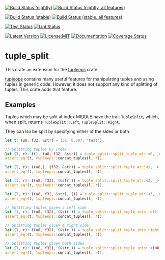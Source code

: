 [![Build Status (nightly)](https://github.com/sigurd4/tuple_split/workflows/Build-nightly/badge.svg)](https://github.com/sigurd4/tuple_split/actions/workflows/build-nightly.yml)
[![Build Status (nightly, all features)](https://github.com/sigurd4/tuple_split/workflows/Build-nightly-all-features/badge.svg)](https://github.com/sigurd4/tuple_split/actions/workflows/build-nightly-all-features.yml)

[![Build Status (stable)](https://github.com/sigurd4/tuple_split/workflows/Build-stable/badge.svg)](https://github.com/sigurd4/tuple_split/actions/workflows/build-stable.yml)
[![Build Status (stable, all features)](https://github.com/sigurd4/tuple_split/workflows/Build-stable-all-features/badge.svg)](https://github.com/sigurd4/tuple_split/actions/workflows/build-stable-all-features.yml)

[![Test Status](https://github.com/sigurd4/tuple_split/workflows/Test/badge.svg)](https://github.com/sigurd4/tuple_split/actions/workflows/test.yml)
[![Lint Status](https://github.com/sigurd4/tuple_split/workflows/Lint/badge.svg)](https://github.com/sigurd4/tuple_split/actions/workflows/lint.yml)

[![Latest Version](https://img.shields.io/crates/v/tuple_split.svg)](https://crates.io/crates/tuple_split)
[![License:MIT](https://img.shields.io/badge/License-MIT-yellow.svg)](https://opensource.org/licenses/MIT)
[![Documentation](https://img.shields.io/docsrs/tuple_split)](https://docs.rs/tuple_split)
[![Coverage Status](https://img.shields.io/codecov/c/github/sigurd4/tuple_split)](https://app.codecov.io/github/sigurd4/tuple_split)

# tuple_split

This crate an extension for the [tupleops](https://crates.io/crates/tupleops) crate.

[tupleops](https://crates.io/crates/tupleops) contains many useful features for manipulating tuples and using tuples in generic code. However, it does not support any kind of splitting of tuples. This crate adds that feature.

## Examples

Tuples which may be split at index MIDDLE have the trait `TupleSplit`,
which, when split, returns `TupleSplit::Left`, `TupleSplit::Right`.

They can lso be split by specifying either of the sides or both.

```rust
let t: (u8, f32, &str) = (32, 0.707, "test");

// Splitting tuples by index
let (l, r): ((), (u8, f32, &str)) = tuple_split::split_tuple_at::<0, _>(t);
assert_eq!(t, tupleops::concat_tuples(l, r));

let (l, r): ((u8,), (f32, &str)) = tuple_split::split_tuple_at::<1, _>(t);
assert_eq!(t, tupleops::concat_tuples(l, r));

let (l, r): ((u8, f32), (&str,)) = tuple_split::split_tuple_at::<2, _>(t);
assert_eq!(t, tupleops::concat_tuples(l, r));

let (l, r): ((u8, f32, &str), ()) = tuple_split::split_tuple_at::<3, _>(t);
assert_eq!(t, tupleops::concat_tuples(l, r));

// Splitting tuples given a left side
let (l, r): ((u8, f32), (&str,)) = tuple_split::split_tuple_into_left::<(u8, f32)>(t);
assert_eq!(t, tupleops::concat_tuples(l, r));

// Splitting tuples given a right side
let (l, r): ((u8, f32), (&str,)) = tuple_split::split_tuple_into_right::<(&str,)>(t);
assert_eq!(t, tupleops::concat_tuples(l, r));

// Splitting tuples given both sides
let (l, r): ((u8, f32), (&str,)) = tuple_split::split_tuple_into::<(u8, f32), (&str)>(t);
assert_eq!(t, tupleops::concat_tuples(l, r));
```